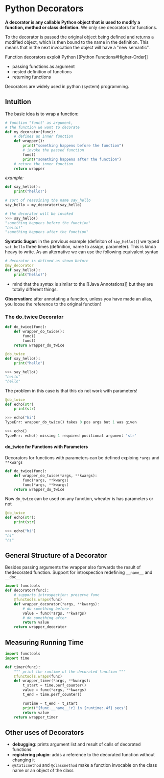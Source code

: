 # Python Decorators
**A decorator is any callable Python object that is used to modify a function, method or class defintion.** 
We only see decorators for functions.

To the decorator is passed the original object being defined and returns a modified object, which is then bound to the name in the definition. 
This means that in the next invocation the object will have a "new semantic". 

Function decorators exploit Python [[Python Functions#Higher-Order]]
- passing functions as argument
- nested definition of functions
- returning functions

Decorators are widely used in python (system) programming. 

## Intuition
The basic idea is to wrap a function:
```python
# function "funct" as argument, 
# the function we want to decorate
def my_decorator(func): 
	# defines an inner function
	def wrapper(): 
		print("something happens before the function")
		# invoke the passed function
		func() 
		print("something happens after the function")
	# return the inner function
	return wrapper
```

*example:*
```python
def say_hello():
	print("hello!")

# sort of reassining the name say_hello
say_hello = my_decorator(say_hello)
```
```python
# the decorator will be invoked
>>> say_hello()
"something happens before the function"
"hello!"
"something happens after the function"
```

**Syntatic Sugar**: in the previous example (definiton of `say_hello()`) we typed `sat_hello` three times (definition, name to assign, parameter). 
This is kinda heavy to write. 
As an alternative we can use the following equivalent syntax
```python
# decorator is defined as shown before
@my_decorator
def say_hello(): 
	print("hello!")
```
- mind that the syntax is similar to the [[Java Annotations]] but they are totally different things.

**Observation:** after annotating a function, unless you have made an alias, you loose the reference to the original function!

### The do_twice Decorator
```python
def do_twice(func):
	def wrapper_do_twice():
		func()
		func()
	return wrapper_do_twice

@do_twice
def say_hello():
	print("hello")
```
```python
>>> say_hello()
"hello"
"hello"
```

The problem in this case is that this do not work with parameters!
```python
@do_twice
def echo(str)
	print(str)
```
```python
>>> echo("hi")
TypeErr: wrapper_do_twice() takes 0 pos args but 1 was given

>>> echo()
TyoeErr: echo() missing 1 required positional argument 'str'
```

#### do_twice for Functions with Parameters
Decorators for functions with parameters can be defined exploing `*args` and `**kwargs`
```python
def do_twice(func):
	def wrapper_do_twice(*args, **kwargs):
		func(*args, **kwargs)
		func(*args, **kwargs)
	return wrapper_do_twice
```

Now `do_twice` can be used on any function, wheater is has parameters or not
```python
@do_twice
def echo(str):
	print(str)
```
```python
>>> echo("hi")
"hi"
"hi"
```

## General Structure of a Decorator
Besides passing arguments the wrapper also forwards the result of thedecorated function. 
Support for introspection redefining `__name__` and `__doc__`

```python
import functools
def decorator(func):
	# supports introspection: preserve func
	@functools.wraps(func)
	def wrapper_decorator(*args, **kwargs):
		# do something before
		value = func(*args, **kwargs)
		# do something after
		return value
	return wrapper_decorator
```

## Measuring Running Time
```python
import functools
import time

def timer(func):
	""" print the runtime of the decorated function """
	@functools.wraps(func)
	def wrapper_timer(*args, **kwargs):
		t_start = time.perf_counter()
		value = func(*args, **kwargs)
		t_end = time.perf_counter()

		runtime = t_end - t_start
		print("{func.__name__!r} in {runtime:.4f} secs")
		return value
	return wrapper_timer
```

## Other uses of Decorators
- **debugging**: prints argument list and result of calls of decorated functions
- **registering plugin**: adds a reference to the decorated function without changing it
- `@staticmethod` and `@classmethod` make a function invocable on the class name or an object of the class
